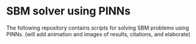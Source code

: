 # SBM solver using PINNs

The following repository contains scripts for solving SBM problems using PINNs. (will add animation and images of results, citations, and elaborate)
